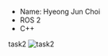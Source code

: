 - Name: Hyeong Jun Choi
- ROS 2
- C++

task2
![task2](https://github.com/PATRICKandBOB/incsl_summer_2023/assets/131422789/22348c90-d829-4a1e-bb5b-26c79076f8c1)
